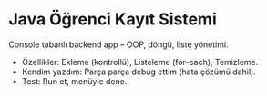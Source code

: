 # Java Öğrenci Kayıt Sistemi
Console tabanlı backend app – OOP, döngü, liste yönetimi.
- Özellikler: Ekleme (kontrollü), Listeleme (for-each), Temizleme.
- Kendim yazdım: Parça parça debug ettim (hata çözümü dahil).
- Test: Run et, menüyle dene.
